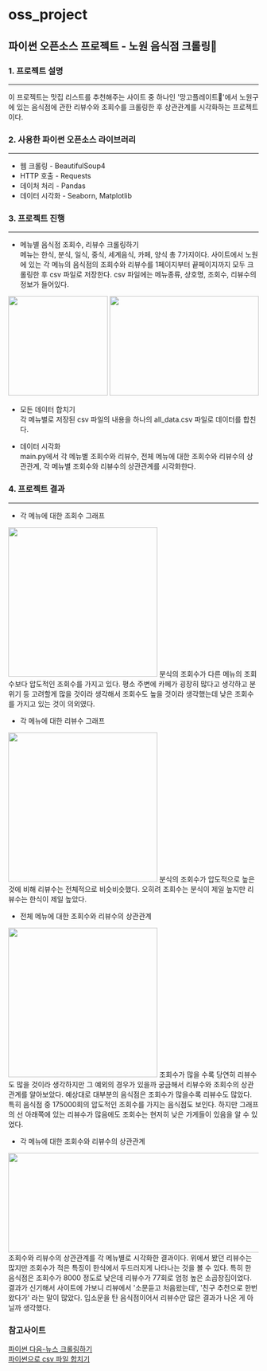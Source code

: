 # oss_project
## 파이썬 오픈소스 프로젝트 - 노원 음식점 크롤링🍣

### 1. 프로젝트 설명
***
이 프로젝트는 맛집 리스트를 추천해주는 사이트 중 하나인 '망고플레이트🥭'에서 노원구에 있는 음식점에 관한 리뷰수와 조회수를 크롤링한 후 상관관계를 시각화하는 프로젝트이다.

### 2. 사용한 파이썬 오픈소스 라이브러리
***
* 웹 크롤링 - BeautifulSoup4
* HTTP 호출 - Requests
* 데이처 처리 - Pandas
* 데이터 시각화 - Seaborn, Matplotlib

### 3. 프로젝트 진행
***
* 메뉴별 음식점 조회수, 리뷰수 크롤링하기    
메뉴는 한식, 분식, 일식, 중식, 세계음식, 카페, 양식 총 7가지이다.
사이트에서 노원에 있는 각 메뉴의 음식점의 조회수와 리뷰수를 1페이지부터 끝페이지까지 모두 크롤링한 후 csv 파일로 저장한다.
csv 파일에는 메뉴종류, 상호명, 조회수, 리뷰수의 정보가 들어있다.    
<img src="https://user-images.githubusercontent.com/91138656/146917926-085c021b-3f82-4e50-afdf-fad721275cdf.png" width=200, height=200>
<img src="https://user-images.githubusercontent.com/91138656/146917917-c183c70f-6c14-4cf2-a1b6-1545098b674f.png" width=300, height=200>

* 모든 데이터 합치기    
각 메뉴별로 저장된 csv 파일의 내용을 하나의 all_data.csv 파일로 데이터를 합친다.

* 데이터 시각화    
main.py에서 각 메뉴별 조회수와 리뷰수, 전체 메뉴에 대한 조회수와 리뷰수의 상관관계, 각 메뉴별 조회수와 리뷰수의 상관관계를 시각화한다. 

### 4. 프로젝트 결과
***
* 각 메뉴에 대한 조회수 그래프    
<img src="https://user-images.githubusercontent.com/91138656/146917935-9fac1b18-e314-418f-b758-ff779762d37f.png" width=300, height=300>    
분식의 조회수가 다른 메뉴의 조회수보다 압도적인 조회수를 가지고 있다. 평소 주변에 카페가 굉장히 많다고 생각하고 분위기 등 고려할게 많을 것이라 생각해서 조회수도 높을 것이라 생각했는데 낮은 조회수를 가지고 있는 것이 의외였다.

* 각 메뉴에 대한 리뷰수 그래프    
<img src="https://user-images.githubusercontent.com/91138656/146917934-8d58facd-fb68-4595-ab6a-e277fcc1d3d2.png" width=300, height=300>   
분식의 조회수가 압도적으로 높은 것에 비해 리뷰수는 전체적으로 비슷비슷했다. 오히려 조회수는 분식이 제일 높지만 리뷰수는 한식이 제일 높았다.

* 전체 메뉴에 대한 조회수와 리뷰수의 상관관계    
<img src="https://user-images.githubusercontent.com/91138656/146917924-55b3aa39-2a4f-467c-b349-6d743e03b1ac.png" width=300, height=300>    
조회수가 많을 수록 당연히 리뷰수도 많을 것이라 생각하지만 그 예외의 경우가 있을까 궁금해서 리뷰수와 조회수의 상관관계를 알아보았다. 예상대로 대부분의 음식점은 조회수가 많을수록 리뷰수도 많았다. 특히 음식점 중 175000회의 압도적인 조회수를 가지는 음식점도 보인다. 하지만 그래프의 선 아래쪽에 있는 리뷰수가 많음에도 조회수는 현저히 낮은 가게들이 있음을 알 수 있었다.

* 각 메뉴에 대한 조회수와 리뷰수의 상관관계    
<img src="https://user-images.githubusercontent.com/91138656/146917921-e406f66a-56e6-4c96-81f5-87991d9106b0.png" width=1000, height=200>    
조회수와 리뷰수의 상관관계를 각 메뉴별로 시각화한 결과이다.
위에서 봤던 리뷰수는 많지만 조회수가 적은 특징이 한식에서 두드러지게 나타나는 것을 볼 수 있다. 특히 한 음식점은 조회수가 8000 정도로 낮은데 리뷰수가 77회로 엄청 높은 소곱창집이었다. 결과가 신기해서 사이트에 가보니 리뷰에서 '소문듣고 처음왔는데', '친구 추천으로 한번 왔다가' 라는 말이 많았다. 입소문을 탄 음식점이어서 리뷰수만 많은 결과가 나온 게 아닐까 생각했다.

### 참고사이트
[파이썬 다음-뉴스 크롤링하기](https://jvvp.tistory.com/1138)    
[파이썬으로 csv 파일 합치기](https://onebeat.tistory.com/57)
